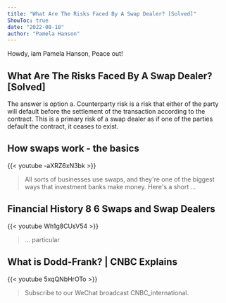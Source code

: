 ```yaml
---
title: "What Are The Risks Faced By A Swap Dealer? [Solved]"
ShowToc: true 
date: "2022-08-18"
author: "Pamela Hanson" 
---
```


Howdy, iam Pamela Hanson, Peace out!
## What Are The Risks Faced By A Swap Dealer? [Solved]
The answer is option a. Counterparty risk is a risk that either of the party will default before the settlement of the transaction according to the contract. This is a primary risk of a swap dealer as if one of the parties default the contract, it ceases to exist.

## How swaps work - the basics
{{< youtube -aXRZ6xN3bk >}}
>All sorts of businesses use swaps, and they're one of the biggest ways that investment banks make money. Here's a short ...

## Financial History 8 6   Swaps and Swap Dealers
{{< youtube Wh1g8CUsV54 >}}
>... particular 

## What is Dodd-Frank? | CNBC Explains
{{< youtube 5xqQNbHrOTo >}}
>Subscribe to our WeChat broadcast CNBC_international.

